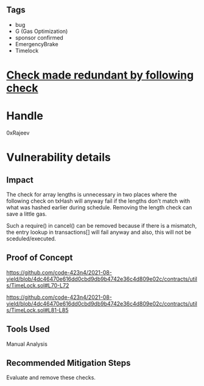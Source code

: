 ## Tags

- bug
- G (Gas Optimization)
- sponsor confirmed
- EmergencyBrake
- Timelock

# [Check made redundant by following check](https://github.com/code-423n4/2021-08-yield-findings/issues/48) 

# Handle

0xRajeev


# Vulnerability details

## Impact
The check for array lengths is unnecessary in two places where the following check on txHash will anyway fail if the lengths don’t match with what was hashed earlier during schedule. Removing the length check can save a little gas.

Such a require() in cancel() can be removed because if there is a mismatch, the entry lookup in transactions[] will fail anyway and also, this will not be sceduled/executed.

## Proof of Concept

https://github.com/code-423n4/2021-08-yield/blob/4dc46470e616dd0cbd9db9b4742e36c4d809e02c/contracts/utils/TimeLock.sol#L70-L72

https://github.com/code-423n4/2021-08-yield/blob/4dc46470e616dd0cbd9db9b4742e36c4d809e02c/contracts/utils/TimeLock.sol#L81-L85


## Tools Used

Manual Analysis

## Recommended Mitigation Steps

Evaluate and remove these checks.

